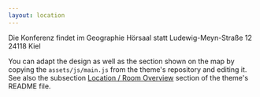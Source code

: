 ```yaml
---
layout: location
---
```


Die Konferenz findet im Geographie Hörsaal statt
Ludewig-Meyn-Straße 12
24118 Kiel


You can adapt the design as well as the section shown on the map by copying the `assets/js/main.js` from the theme's repository and editing it. See also the subsection [Location / Room Overview](https://github.com/DigitaleGesellschaft/jekyll-theme-conference/#location--room-overview) section of the theme's README file.